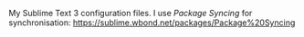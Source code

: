 My Sublime Text 3 configuration files. I use *Package Syncing* for
synchronisation:
https://sublime.wbond.net/packages/Package%20Syncing
